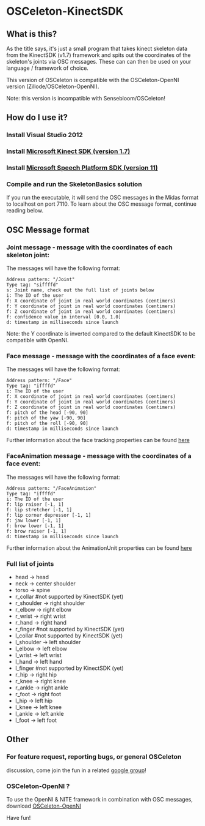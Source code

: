OSCeleton-KinectSDK
===================

What is this?
-------------

As the title says, it's just a small program that takes kinect
skeleton data from the KinectSDK (v1.7) framework and spits out the coordinates
of the skeleton's joints via OSC messages. These can can then be used
on your language / framework of choice.

This version of OSCeleton is compatible with the OSCeleton-OpenNI version (Zillode/OSCeleton-OpenNI).

Note: this version is incompatible with Sensebloom/OSCeleton!

How do I use it?
----------------

### Install Visual Studio 2012
### Install [Microsoft Kinect SDK (version 1.7)](http://www.microsoft.com/en-us/kinectforwindows/develop/developer-downloads.aspx)
### Install [Microsoft Speech Platform SDK (version 11)](http://www.microsoft.com/en-us/download/details.aspx?id=27226)
### Compile and run the SkeletonBasics solution

If you run the executable, it will send the OSC
messages in the Midas format to localhost on port 7110.
To learn about the OSC message format, continue reading below.


OSC Message format
------------------

### Joint message - message with the coordinates of each skeleton joint:
The messages will have the following format:

    Address pattern: "/Joint"
    Type tag: "siffffd"
    s: Joint name, check out the full list of joints below
    i: The ID of the user
    f: X coordinate of joint in real world coordinates (centimers)
    f: Y coordinate of joint in real world coordinates (centimers)
    f: Z coordinate of joint in real world coordinates (centimers)
    f: confidence value in interval [0.0, 1.0]
	d: timestamp in milliseconds since launch

Note: the Y coordinate is inverted compared to the default KinectSDK to be compatible with OpenNI.

### Face message - message with the coordinates of a face event:
The messages will have the following format:

    Address pattern: "/Face"
    Type tag: "iffffd"
    i: The ID of the user
    f: X coordinate of joint in real world coordinates (centimers)
    f: Y coordinate of joint in real world coordinates (centimers)
    f: Z coordinate of joint in real world coordinates (centimers)
    f: pitch of the head [-90, 90]
    f: pitch of the yaw [-90, 90]
    f: pitch of the roll [-90, 90]
	d: timestamp in milliseconds since launch
	
Further information about the face tracking properties can be found [here](http://msdn.microsoft.com/en-us/library/jj130970.aspx)

### FaceAnimation message - message with the coordinates of a face event:
The messages will have the following format:

    Address pattern: "/FaceAnimation"
    Type tag: "iffffd"
    i: The ID of the user
    f: lip raiser [-1, 1]
    f: lip stretcher [-1, 1]
    f: lip corner depressor [-1, 1]
    f: jaw lower [-1, 1]
    f: brow lower [-1, 1]
    f: brow raiser [-1, 1]
	d: timestamp in milliseconds since launch

Further information about the AnimationUnit properties can be found [here](http://msdn.microsoft.com/en-us/library/jj130970.aspx)


### Full list of joints

* head -> head
* neck -> center shoulder
* torso -> spine
* r_collar #not supported by KinectSDK (yet)
* r_shoulder -> right shoulder
* r_elbow -> right elbow
* r_wrist -> right wrist
* r_hand -> right hand
* r_finger #not supported by KinectSDK (yet)
* l_collar #not supported by KinectSDK (yet)
* l_shoulder -> left shoulder
* l_elbow -> left elbow
* l_wrist -> left wrist
* l_hand -> left hand
* l_finger #not supported by KinectSDK (yet)
* r_hip -> right hip
* r_knee -> right knee
* r_ankle -> right ankle
* r_foot -> right foot
* l_hip -> left hip
* l_knee -> left knee
* l_ankle -> left ankle
* l_foot -> left foot


Other
-----
### For feature request, reporting bugs, or general OSCeleton 
discussion, come join the fun in a related [google group](http://groups.google.com/group/osceleton)!

### OSCeleton-OpenNI ?
To use the OpenNI & NITE framework in combination with OSC messages, download [OSCeleton-OpenNI](https://github.com/Zillode/OSCeleton-OpenNI)

Have fun!


